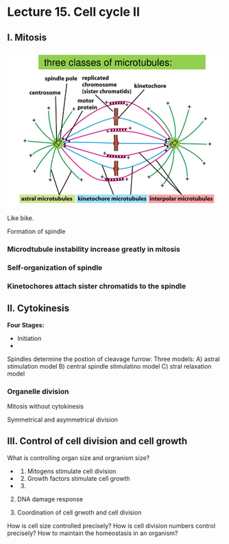 # Lecture 15. Cell cycle II

## I. Mitosis


![Class Microtubules](15/15_ClassMicrotubules.png)

Like bike.


Formation of spindle

### Microdtubule instability increase greatly in mitosis

### Self-organization of spindle

### Kinetochores attach sister chromatids to the spindle


## II. Cytokinesis
**Four Stages:**
+ Initiation
+

Spindles determine the postion of cleavage furrow:
Three models:
 A) astral stimulation model
 B) central spindle stimulatino model
 C) stral relaxation model

### Organelle division

Mitosis without cytokinesis


Symmetrical and asymmetrical division





## III. Control of cell division and cell growth

What is controlling organ size and orgranism size?
+ 1. Mitogens stimulate cell division
+ 2. Growth factors stimulate cell growth
+ 3.





2. DNA damage response




4. Coordination of cell grwoth and cell division




How is cell size controlled precisely?
How is cell division numbers control precisely?
How to maintain the homeostasis in an organism?
